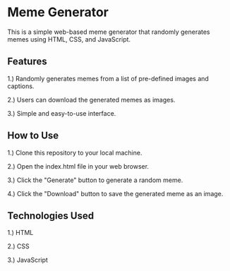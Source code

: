 # Meme Generator

This is a simple web-based meme generator that randomly generates memes using HTML, CSS, and JavaScript.


## Features
1.) Randomly generates memes from a list of pre-defined images and captions.

2.) Users can download the generated memes as images.

3.) Simple and easy-to-use interface.

## How to Use
1.) Clone this repository to your local machine.

2.) Open the index.html file in your web browser.

3.) Click the "Generate" button to generate a random meme.

4.) Click the "Download" button to save the generated meme as an image.

## Technologies Used
1.) HTML

2.) CSS

3.) JavaScript